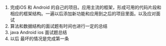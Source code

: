 1. 完成iOS 和 Android 的自己的项目。应用主流的框架，形成可用的代码片段和相应的框架结构。一遍以后添加新功能和应用到之后的项目里面。以及应对面试
2. 算法和数据结构的面试题有时间也进行一定的总结
3. java Android ios 面试题总结
4. 以后 最坏的情况是完成第一条

